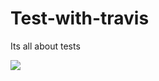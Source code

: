 # Test-with-travis
Its all about tests

<a href="https://codeclimate.com/github/benshidanny11/Test-with-travis/maintainability"><img src="https://api.codeclimate.com/v1/badges/df6e7b59bbd0c638417d/maintainability" /></a>
